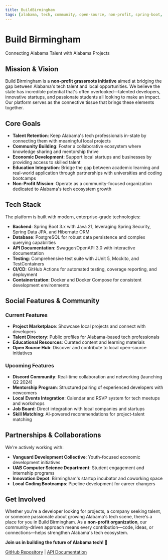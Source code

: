 ```yaml
---
title: BuildBirmingham
tags: [alabama, tech, community, open-source, non-profit, spring-boot, java, postgresql, swagger, api, mentorship, education, startups, birmingham, grassroots]
---
```


# Build Birmingham

Connecting Alabama Talent with Alabama Projects

## Mission & Vision

Build Birmingham is a **non-profit grassroots initiative** aimed at bridging the gap between Alabama's tech talent and local opportunities. We believe the state has incredible potential that's often overlooked—talented developers, innovative startups, and passionate students all looking to make an impact. Our platform serves as the connective tissue that brings these elements together.

## Core Goals

- **Talent Retention**: Keep Alabama's tech professionals in-state by connecting them with meaningful local projects
- **Community Building**: Foster a collaborative ecosystem where knowledge sharing and mentorship thrive
- **Economic Development**: Support local startups and businesses by providing access to skilled talent
- **Education Integration**: Bridge the gap between academic learning and real-world application through partnerships with universities and coding bootcamps
- **Non-Profit Mission**: Operate as a community-focused organization dedicated to Alabama's tech ecosystem growth

## Tech Stack

The platform is built with modern, enterprise-grade technologies:

- **Backend**: Spring Boot 3.x with Java 21, leveraging Spring Security, Spring Data JPA, and Hibernate ORM
- **Database**: PostgreSQL for robust data persistence and complex querying capabilities
- **API Documentation**: Swagger/OpenAPI 3.0 with interactive documentation
- **Testing**: Comprehensive test suite with JUnit 5, Mockito, and TestContainers
- **CI/CD**: GitHub Actions for automated testing, coverage reporting, and deployment
- **Containerization**: Docker and Docker Compose for consistent development environments

## Social Features & Community

### Current Features
- **Project Marketplace**: Showcase local projects and connect with developers
- **Talent Directory**: Public profiles for Alabama-based tech professionals
- **Educational Resources**: Curated content and learning materials
- **Open Source Hub**: Discover and contribute to local open-source initiatives

### Upcoming Features
- **Discord Community**: Real-time collaboration and networking (launching Q2 2024)
- **Mentorship Program**: Structured pairing of experienced developers with newcomers
- **Local Events Integration**: Calendar and RSVP system for tech meetups and workshops
- **Job Board**: Direct integration with local companies and startups
- **Skill Matching**: AI-powered recommendations for project-talent matching

## Partnerships & Collaborations

We're actively working with:
- **Vanguard Development Collective**: Youth-focused economic development initiatives
- **UAB Computer Science Department**: Student engagement and internship programs
- **Innovation Depot**: Birmingham's startup incubator and coworking space
- **Local Coding Bootcamps**: Pipeline development for career changers

## Get Involved

Whether you're a developer looking for projects, a company seeking talent, or someone passionate about growing Alabama's tech scene, there's a place for you in Build Birmingham. As a **non-profit organization**, our community-driven approach means every contribution—code, ideas, or connections—helps strengthen Alabama's tech ecosystem.

**Join us in building the future of Alabama tech! 🚀**

[GitHub Repository](https://github.com/BuildBirmimgham/BuildBirmingham) | [API Documentation](https://samuellazrak.github.io/Build-Birmingham/) 